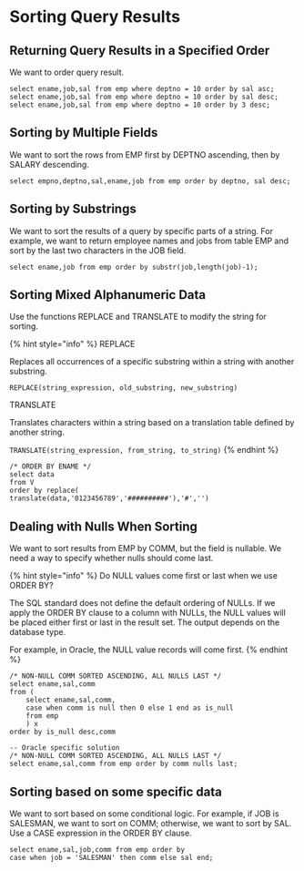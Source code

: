 # Sorting Query Results

## Returning Query Results in a Specified Order

We want to order query result.

```
select ename,job,sal from emp where deptno = 10 order by sal asc;
select ename,job,sal from emp where deptno = 10 order by sal desc;
select ename,job,sal from emp where deptno = 10 order by 3 desc;
```

## Sorting by Multiple Fields

We want to sort the rows from EMP first by DEPTNO ascending, then by SALARY descending.

```
select empno,deptno,sal,ename,job from emp order by deptno, sal desc;
```

## Sorting by Substrings

We want to sort the results of a query by specific parts of a string. For example, we want to return employee names and jobs from table EMP and sort by the last two characters in the JOB field.

```
select ename,job from emp order by substr(job,length(job)-1);
```

## Sorting Mixed Alphanumeric Data

Use the functions REPLACE and TRANSLATE to modify the string for sorting.

{% hint style="info" %}
REPLACE

Replaces all occurrences of a specific substring within a string with another substring.

`REPLACE(string_expression, old_substring, new_substring)`



TRANSLATE

Translates characters within a string based on a translation table defined by another string.

`TRANSLATE(string_expression, from_string, to_string)`
{% endhint %}

```
/* ORDER BY ENAME */
select data
from V
order by replace(
translate(data,'0123456789','##########'),'#','')
```

## Dealing with Nulls When Sorting

We want to sort results from EMP by COMM, but the field is nullable. We need a way to specify whether nulls should come last.

{% hint style="info" %}
Do NULL values come first or last when we use ORDER BY?

The SQL standard does not define the default ordering of NULLs. If we apply the ORDER BY clause to a column with NULLs, the NULL values will be placed either first or last in the result set. The output depends on the database type.

For example, in Oracle, the NULL value records will come first.
{% endhint %}

```
/* NON-NULL COMM SORTED ASCENDING, ALL NULLS LAST */
select ename,sal,comm
from (
    select ename,sal,comm,
    case when comm is null then 0 else 1 end as is_null
    from emp
    ) x
order by is_null desc,comm
```

```
-- Oracle specific solution
/* NON-NULL COMM SORTED ASCENDING, ALL NULLS LAST */
select ename,sal,comm from emp order by comm nulls last;
```

## Sorting based on some specific data

We want to sort based on some conditional logic. For example, if JOB is SALESMAN, we want to sort on COMM; otherwise, we want to sort by SAL. Use a CASE expression in the ORDER BY clause.

```
select ename,sal,job,comm from emp order by 
case when job = 'SALESMAN' then comm else sal end;
```







